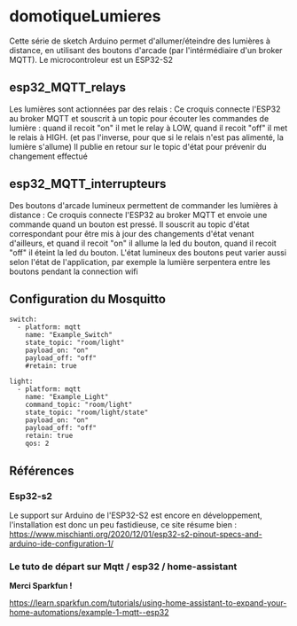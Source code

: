 # domotiqueLumieres

Cette série de sketch Arduino permet d'allumer/éteindre des lumières à distance, en utilisant des boutons d'arcade (par l'intérmédiaire d'un broker MQTT). 
Le microcontroleur est un ESP32-S2

## esp32_MQTT_relays
  Les lumières sont actionnées par des relais : 
  Ce croquis connecte l'ESP32 au broker MQTT et souscrit à un topic pour
  écouter les commandes de lumière :
  quand il recoit "on" il met le relay à LOW, 
  quand il recoit "off" il met le relais à HIGH.
  (et pas l'inverse, pour que si le relais n'est pas alimenté,
  la lumière s'allume)
  Il publie en retour sur le topic d'état pour prévenir du changement effectué

## esp32_MQTT_interrupteurs
  Des boutons d'arcade lumineux permettent de commander les lumières
  à distance :
  Ce croquis connecte l'ESP32 au broker MQTT et envoie une commande quand 
  un bouton est pressé. Il souscrit au topic d'état correspondant pour
  être mis à jour des changements d'état venant d'ailleurs, et
  quand il recoit "on" il allume la led du bouton, 
  quand il recoit "off" il éteint la led du bouton.
  L'état lumineux des boutons peut varier aussi selon l'état de l'application,
  par exemple la lumière serpentera entre les boutons pendant la connection
  wifi
  

## Configuration du Mosquitto
```
switch:
  - platform: mqtt
    name: "Example_Switch"
    state_topic: "room/light"
    payload_on: "on"
    payload_off: "off"
    #retain: true
    
light:
  - platform: mqtt
    name: "Example_Light"
    command_topic: "room/light"
    state_topic: "room/light/state"
    payload_on: "on"
    payload_off: "off"
    retain: true
    qos: 2
```


## Références
### Esp32-s2
Le support sur Arduino de l'ESP32-S2 est encore en développement, l'installation est donc un peu fastidieuse, ce site résume bien :
https://www.mischianti.org/2020/12/01/esp32-s2-pinout-specs-and-arduino-ide-configuration-1/

### Le tuto de départ sur Mqtt / esp32 / home-assistant
**Merci Sparkfun !**

https://learn.sparkfun.com/tutorials/using-home-assistant-to-expand-your-home-automations/example-1-mqtt--esp32

